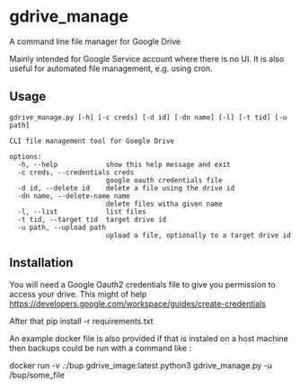 # gdrive_manage
A command line file manager for Google Drive

Mainly intended for Google Service account where there is no UI.
It is also useful for automated file management, e.g. using cron.

## Usage
```
gdrive_manage.py [-h] [-c creds] [-d id] [-dn name] [-l] [-t tid] [-u path]

CLI file management tool for Google Drive

options:
  -h, --help            show this help message and exit
  -c creds, --credentials creds
                        google oauth credentials file
  -d id, --delete id    delete a file using the drive id
  -dn name, --delete-name name
                        delete files witha given name
  -l, --list            list files
  -t tid, --target tid  target drive id
  -u path, --upload path
                        upload a file, optionally to a target drive id
```

## Installation

You will need a Google Oauth2 credentials file to give you permission to 
access your drive. This might of help https://developers.google.com/workspace/guides/create-credentials

After that pip install -r requirements.txt 

An example docker file is also provided if that is instaled on a host machine then backups
could be run with a command like :

   docker run -v .:/bup gdrive_image:latest python3 gdrive_manage.py -u /bup/some_file
